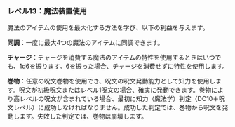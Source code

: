 ### レベル13：魔法装置使用

魔法のアイテムの使用を最大化する方法を学び、以下の利益を与えます。

**同調**：一度に最大4つの魔法のアイテムに同調できます。

**チャージ**：チャージを消費する魔法のアイテムの特性を使用するときはいつでも、1d6を振ります。6を振った場合、チャージを消費せずに特性を使用します。

**巻物**：任意の呪文巻物を使用でき、呪文の呪文発動能力として知力を使用します。呪文が初級呪文またはレベル1呪文の場合、確実に発動できます。巻物により高レベルの呪文が含まれている場合、最初に知力（魔法学）判定（DC10＋呪文レベル）に成功しなければなりません。成功した判定では、巻物から呪文を発動します。失敗した判定では、巻物は崩壊します。
